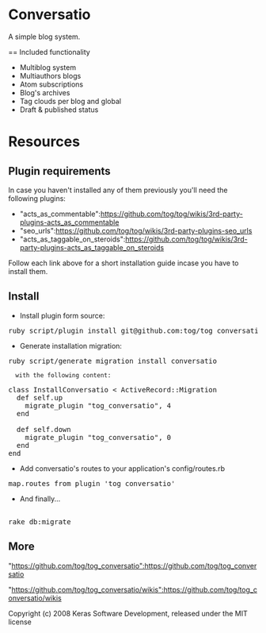 Conversatio
===========

A simple blog system.

== Included functionality

* Multiblog system
* Multiauthors blogs
* Atom subscriptions
* Blog's archives
* Tag clouds per blog and global
* Draft & published status

Resources
=========

Plugin requirements
-------------------

In case you haven't installed any of them previously you'll need the following plugins:

* "acts_as_commentable":https://github.com/tog/tog/wikis/3rd-party-plugins-acts_as_commentable
* "seo_urls":https://github.com/tog/tog/wikis/3rd-party-plugins-seo_urls
* "acts_as_taggable_on_steroids":https://github.com/tog/tog/wikis/3rd-party-plugins-acts_as_taggable_on_steroids

Follow each link above for a short installation guide incase you have to install them.			

Install
-------

* Install plugin form source:

<pre>
ruby script/plugin install git@github.com:tog/tog_conversatio.git
</pre>

* Generate installation migration:

<pre>
ruby script/generate migration install_conversatio
</pre>

	  with the following content:

<pre>
class InstallConversatio < ActiveRecord::Migration
  def self.up
    migrate_plugin "tog_conversatio", 4
  end

  def self.down
    migrate_plugin "tog_conversatio", 0
  end
end
</pre>

* Add conversatio's routes to your application's config/routes.rb

<pre>
map.routes_from_plugin 'tog_conversatio'
</pre> 

* And finally...

<pre> 
rake db:migrate
</pre> 

More
-------

"https://github.com/tog/tog_conversatio":https://github.com/tog/tog_conversatio

"https://github.com/tog/tog_conversatio/wikis":https://github.com/tog/tog_conversatio/wikis


Copyright (c) 2008 Keras Software Development, released under the MIT license